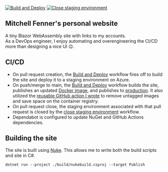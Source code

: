 [![Build and Deploy](https://github.com/mitchfen/mitchfen.xyz/actions/workflows/buildAndDeploy.yml/badge.svg)](https://github.com/mitchfen/mitchfen.xyz/actions/workflows/buildAndDeploy.yml)
[![Close staging environment](https://github.com/mitchfen/mitchfen.xyz/actions/workflows/closeStaging.yml/badge.svg)](https://github.com/mitchfen/mitchfen.xyz/actions/workflows/closeStaging.yml)
## Mitchell Fenner's personal website

A tiny Blazor WebAssembly site with links to my accounts.  
As a DevOps engineer, I enjoy automating and overengineering the CI/CD more than designing a nice UI 😉.

## CI/CD
* On pull request creation, the [Build and Deploy](https://github.com/mitchfen/mitchfen.xyz/actions/workflows/buildAndDeploy.yml) workflow fires off to build the site and deploy it to a staging environment on Azure.  
* On push/merge to main, the [Build and Deploy](https://github.com/mitchfen/mitchfen.xyz/actions/workflows/buildAndDeploy.yml) workflow builds the site, publishes an updated [Docker image](https://github.com/mitchfen/mitchfen.xyz/pkgs/container/mitchfen.xyz), and publishes to [production](https://mitchfen.xyz). It also utilized the [reusable GitHub action I wrote](https://github.com/mitchfen/cleanup-untagged-container-images) to remove untagged images and save space on the container registry.
* On pull request close, the staging environment associated with that pull request is closed by the [close staging environment](https://github.com/mitchfen/mitchfen.xyz/actions/workflows/closeStaging.yml) workflow.
* Dependabot is configured to update NuGet and GitHub Actions dependencies.

## Building the site
The site is built using [Nuke](https://nuke.build/). This allows me to write both the build scripts and site in C#. 
```
dotnet run --project ./build/nukebuild.csproj --target Publish
```
